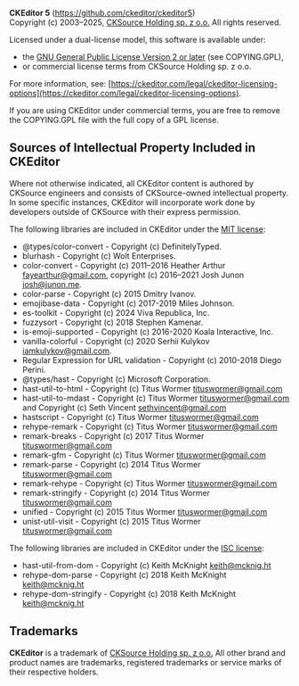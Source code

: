 
**CKEditor&nbsp;5** (https://github.com/ckeditor/ckeditor5)<br>
Copyright (c) 2003–2025, [CKSource Holding sp. z o.o.](https://cksource.com) All rights reserved.

Licensed under a dual-license model, this software is available under:

* the [GNU General Public License Version 2 or later](https://www.gnu.org/licenses/gpl.html) (see COPYING.GPL),
* or commercial license terms from CKSource Holding sp. z o.o.

For more information, see: [https://ckeditor.com/legal/ckeditor-licensing-options](https://ckeditor.com/legal/ckeditor-licensing-options).

If you are using CKEditor under commercial terms, you are free to remove the COPYING.GPL file with the full copy of a GPL license.

Sources of Intellectual Property Included in CKEditor
-----------------------------------------------------

Where not otherwise indicated, all CKEditor content is authored by CKSource engineers and consists of CKSource-owned intellectual property. In some specific instances, CKEditor will incorporate work done by developers outside of CKSource with their express permission.

The following libraries are included in CKEditor under the [MIT license](https://opensource.org/licenses/MIT):

* @types/color-convert - Copyright (c) DefinitelyTyped.
* blurhash - Copyright (c) Wolt Enterprises.
* color-convert - Copyright (c) 2011–2016 Heather Arthur <fayearthur@gmail.com>, copyright (c) 2016–2021 Josh Junon <josh@junon.me>.
* color-parse - Copyright (c) 2015 Dmitry Ivanov.
* emojibase-data - Copyright (c) 2017-2019 Miles Johnson.
* es-toolkit - Copyright (c) 2024 Viva Republica, Inc.
* fuzzysort - Copyright (c) 2018 Stephen Kamenar.
* is-emoji-supported - Copyright (c) 2016-2020 Koala Interactive, Inc.
* vanilla-colorful - Copyright (c) 2020 Serhii Kulykov <iamkulykov@gmail.com>.
* Regular Expression for URL validation - Copyright (c) 2010-2018 Diego Perini.
* @types/hast - Copyright (c) Microsoft Corporation.
* hast-util-to-html - Copyright (c) Titus Wormer <tituswormer@gmail.com>
* hast-util-to-mdast - Copyright (c) Titus Wormer <tituswormer@gmail.com> and Copyright (c) Seth Vincent <sethvincent@gmail.com>
* hastscript - Copyright (c) Titus Wormer <tituswormer@gmail.com>
* rehype-remark - Copyright (c) Titus Wormer <tituswormer@gmail.com>
* remark-breaks - Copyright (c) 2017 Titus Wormer <tituswormer@gmail.com>
* remark-gfm - Copyright (c) Titus Wormer <tituswormer@gmail.com>
* remark-parse - Copyright (c) 2014 Titus Wormer <tituswormer@gmail.com>
* remark-rehype - Copyright (c) Titus Wormer <tituswormer@gmail.com>
* remark-stringify - Copyright (c) 2014 Titus Wormer <tituswormer@gmail.com>
* unified - Copyright (c) 2015 Titus Wormer <tituswormer@gmail.com>
* unist-util-visit - Copyright (c) 2015 Titus Wormer <tituswormer@gmail.com>

The following libraries are included in CKEditor under the [ISC license](https://opensource.org/license/isc-license-txt):

* hast-util-from-dom - Copyright (c) Keith McKnight <keith@mcknig.ht>
* rehype-dom-parse - Copyright (c) 2018 Keith McKnight <keith@mcknig.ht>
* rehype-dom-stringify - Copyright (c) 2018 Keith McKnight <keith@mcknig.ht>

Trademarks
----------

**CKEditor** is a trademark of [CKSource Holding sp. z o.o.](https://cksource.com) All other brand and product names are trademarks, registered trademarks or service marks of their respective holders.
